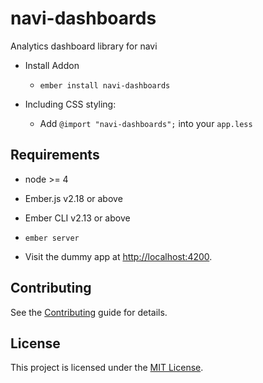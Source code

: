 # navi-dashboards

Analytics dashboard library for navi

- Install Addon

  - `ember install navi-dashboards`

- Including CSS styling:
  - Add `@import "navi-dashboards";` into your `app.less`

## Requirements

- node >= 4

- Ember.js v2.18 or above
- Ember CLI v2.13 or above

- `ember server`
- Visit the dummy app at [http://localhost:4200](http://localhost:4200).

## Contributing

See the [Contributing](../../CONTRIBUTING.md) guide for details.

## License

This project is licensed under the [MIT License](../../LICENSE.md).
